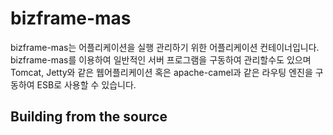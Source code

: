 # bizframe-mas

bizframe-mas는 어플리케이션을 실행 관리하기 위한 어플리케이션 컨테이너입니다. 
bizframe-mas를 이용하여 일반적인 서버 프로그램을 구동하여 관리할수도 있으며  
Tomcat, Jetty와 같은 웹어플리케이션 혹은 apache-camel과 같은 라우팅 엔진을 구동하여 
ESB로 사용할 수 있습니다.    

## Building from the source

